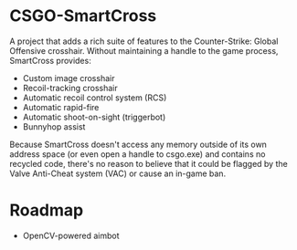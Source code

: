 # CSGO-SmartCross
A project that adds a rich suite of features to the Counter-Strike: Global Offensive crosshair.
Without maintaining a handle to the game process, SmartCross provides:
* Custom image crosshair
* Recoil-tracking crosshair
* Automatic recoil control system (RCS)
* Automatic rapid-fire
* Automatic shoot-on-sight (triggerbot)
* Bunnyhop assist

Because SmartCross doesn't access any memory outside of its own address space (or even open a handle to csgo.exe)
and contains no recycled code, there's no reason to believe that it could be flagged by the Valve Anti-Cheat system (VAC)
or cause an in-game ban.

# Roadmap
* OpenCV-powered aimbot